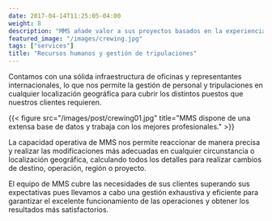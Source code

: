 ```yaml
---
date: 2017-04-14T11:25:05-04:00
weight: 8
description: "MMS añade valor a sus proyectos basados en la experiencia adquirida ofreciendo servicios en todo el mundo cumpliendo con los estándares más exigentes"
featured_image: "/images/crewing.jpg"
tags: ["services"]
title: "Recursos humanos y gestión de tripulaciones"
---
```

Contamos con una sólida infraestructura de oficinas y representantes internacionales, lo que nos permite la gestión de personal y tripulaciones en cualquier localización geográfica para cubrir los distintos puestos que nuestros clientes requieren.

{{< figure src="/images/post/crewing01.jpg" title="MMS dispone de una extensa base de datos y trabaja con los mejores profesionales." >}}

La capacidad operativa de MMS nos permite reaccionar de manera precisa y realizar las modificaciones más adecuadas en cualquier circunstancia o localización geográfica, calculando todos los detalles para realizar cambios de destino, operación, región o proyecto.

El equipo de MMS cubre las necesidades de sus clientes superando sus expectativas pues llevamos a cabo una gestión exhaustiva y eficiente para garantizar el excelente funcionamiento de las operaciones y obtener los resultados más satisfactorios.